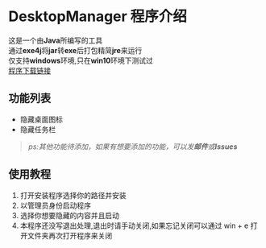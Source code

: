 # DesktopManager 程序介绍 

这是一个由**Java**所编写的工具\
通过**exe4j**将**jar**转**exe**后打包精简**jre**来运行\
仅支持**windows**环境,只在**win10**环境下测试过\
[程序下载链接](https://github.com/PixelSkider/DesktopManager/releases)

## 功能列表
- 隐藏桌面图标
- 隐藏任务栏

> *ps:其他功能待添加，如果有想要添加的功能，可以发**邮件**或**Issues***

## 使用教程
1. 打开安装程序选择你的路径并安装
2. 以管理员身份启动程序
3. 选择你想要隐藏的内容并且启动
4. 本程序还没写退出处理,退出时请手动关闭,如果忘记关闭可以通过 win + e 打开文件夹再次打开程序来关闭
